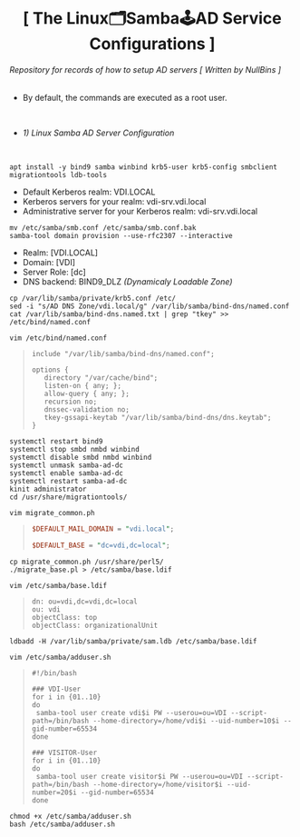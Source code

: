 <div align="center">
  <h1>[ The Linux🗂Samba🕹AD Service Configurations ]</h1>
</div>

###### Repository for records of how to setup AD servers [ *Written by NullBins* ]
- By default, the commands are executed as a root user.

<br/>

- *1) Linux Samba AD Server Configuration*

<br/>

```vim
apt install -y bind9 samba winbind krb5-user krb5-config smbclient migrationtools ldb-tools
```
- Default Kerberos realm: VDI.LOCAL
- Kerberos servers for your realm: vdi-srv.vdi.local
- Administrative server for your Kerberos realm: vdi-srv.vdi.local
```vim
mv /etc/samba/smb.conf /etc/samba/smb.conf.bak
samba-tool domain provision --use-rfc2307 --interactive
```
- Realm: [VDI.LOCAL]
- Domain: [VDI]
- Server Role: [dc]
- DNS backend: BIND9_DLZ *(Dynamicaly Loadable Zone)*
```vim
cp /var/lib/samba/private/krb5.conf /etc/
sed -i "s/AD DNS Zone/vdi.local/g" /var/lib/samba/bind-dns/named.conf
cat /var/lib/samba/bind-dns.named.txt | grep "tkey" >> /etc/bind/named.conf
```
```vim
vim /etc/bind/named.conf
```
>```vim
>include "/var/lib/samba/bind-dns/named.conf";
>
>options {
>    directory "/var/cache/bind";
>    listen-on { any; };
>    allow-query { any; };
>    recursion no;
>    dnssec-validation no;
>    tkey-gssapi-keytab "/var/lib/samba/bind-dns/dns.keytab";
>}
>```
```vim
systemctl restart bind9
systemctl stop smbd nmbd winbind
systemctl disable smbd nmbd winbind
systemctl unmask samba-ad-dc
systemctl enable samba-ad-dc
systemctl restart samba-ad-dc
kinit administrator
cd /usr/share/migrationtools/
```
```vim
vim migrate_common.ph
```
>```perl
>$DEFAULT_MAIL_DOMAIN = "vdi.local";
>
>$DEFAULT_BASE = "dc=vdi,dc=local";
>```
```vim
cp migrate_common.ph /usr/share/perl5/
./migrate_base.pl > /etc/samba/base.ldif
```
```vim
vim /etc/samba/base.ldif
```
>```vim
>dn: ou=vdi,dc=vdi,dc=local
>ou: vdi
>objectClass: top
>objectClass: organizationalUnit
>```
```vim
ldbadd -H /var/lib/samba/private/sam.ldb /etc/samba/base.ldif
```
```vim
vim /etc/samba/adduser.sh
```
>```vim
>#!/bin/bash
>
>### VDI-User
>for i in {01..10}
>do
>  samba-tool user create vdi$i PW --userou=ou=VDI --script-path=/bin/bash --home-directory=/home/vdi$i --uid-number=10$i --gid-number=65534
>done
>
>### VISITOR-User
>for i in {01..10}
>do
>  samba-tool user create visitor$i PW --userou=ou=VDI --script-path=/bin/bash --home-directory=/home/visitor$i --uid-number=20$i --gid-number=65534
>done
>```
```vim
chmod +x /etc/samba/adduser.sh
bash /etc/samba/adduser.sh
```

